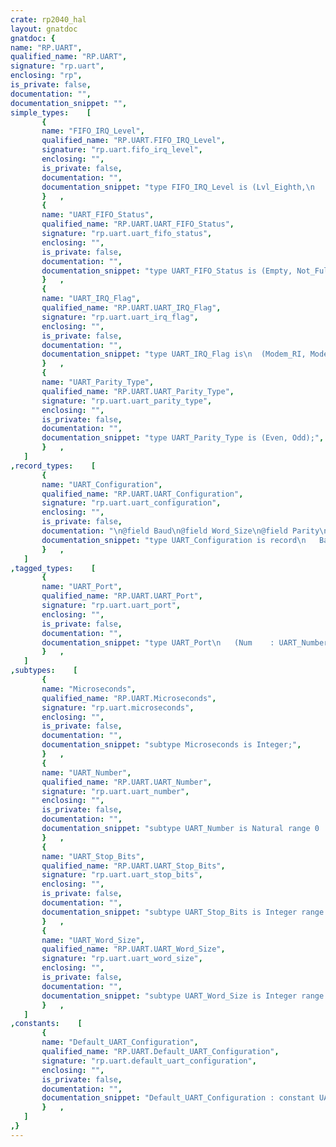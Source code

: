 ```yaml
---
crate: rp2040_hal
layout: gnatdoc
gnatdoc: {
name: "RP.UART",
qualified_name: "RP.UART",
signature: "rp.uart",
enclosing: "rp",
is_private: false,
documentation: "",
documentation_snippet: "",
simple_types:    [
       {
       name: "FIFO_IRQ_Level",
       qualified_name: "RP.UART.FIFO_IRQ_Level",
       signature: "rp.uart.fifo_irq_level",
       enclosing: "",
       is_private: false,
       documentation: "",
       documentation_snippet: "type FIFO_IRQ_Level is (Lvl_Eighth,\n                        Lvl_Quarter,\n                        Lvl_Half,\n                        Lvl_Three_Quarter,\n                        Lvl_Seven_Eighth);",
       }   ,
       {
       name: "UART_FIFO_Status",
       qualified_name: "RP.UART.UART_FIFO_Status",
       signature: "rp.uart.uart_fifo_status",
       enclosing: "",
       is_private: false,
       documentation: "",
       documentation_snippet: "type UART_FIFO_Status is (Empty, Not_Full, Full, Busy, Invalid);",
       }   ,
       {
       name: "UART_IRQ_Flag",
       qualified_name: "RP.UART.UART_IRQ_Flag",
       signature: "rp.uart.uart_irq_flag",
       enclosing: "",
       is_private: false,
       documentation: "",
       documentation_snippet: "type UART_IRQ_Flag is\n  (Modem_RI, Modem_CTS, Modem_DCD, Modem_DSR,\n   Receive,\n   Transmit,\n   Receive_Timeout,\n   Framing_Error,\n   Parity_Error,\n   Break_Error,\n   Overrun_Error);",
       }   ,
       {
       name: "UART_Parity_Type",
       qualified_name: "RP.UART.UART_Parity_Type",
       signature: "rp.uart.uart_parity_type",
       enclosing: "",
       is_private: false,
       documentation: "",
       documentation_snippet: "type UART_Parity_Type is (Even, Odd);",
       }   ,
   ]
,record_types:    [
       {
       name: "UART_Configuration",
       qualified_name: "RP.UART.UART_Configuration",
       signature: "rp.uart.uart_configuration",
       enclosing: "",
       is_private: false,
       documentation: "\n@field Baud\n@field Word_Size\n@field Parity\n@field Stop_Bits\n@field Parity_Type\n  has no effect when Parity = False\n@field Frame_Length\n  Words per frame. Used to calculate break timing.\n@field Loopback\n@field Enable_FIFOs\n  Enable TX and RX FIFOs",
       documentation_snippet: "type UART_Configuration is record\n   Baud         : Hertz := 115_200;\n   Word_Size    : UART_Word_Size := 8;\n   Parity       : Boolean := False;\n   Stop_Bits    : UART_Stop_Bits := 1;\n   Parity_Type  : UART_Parity_Type := Even;\n   Frame_Length : Positive := 1;\n   Loopback     : Boolean := False;\n   Enable_FIFOs : Boolean := True;\nend record;",
       }   ,
   ]
,tagged_types:    [
       {
       name: "UART_Port",
       qualified_name: "RP.UART.UART_Port",
       signature: "rp.uart.uart_port",
       enclosing: "",
       is_private: false,
       documentation: "",
       documentation_snippet: "type UART_Port\n   (Num    : UART_Number;\n    Periph : not null access RP2040_SVD.UART.UART_Peripheral)\nis new HAL.UART.UART_Port with record\n   Config : UART_Configuration;\nend record;",
       }   ,
   ]
,subtypes:    [
       {
       name: "Microseconds",
       qualified_name: "RP.UART.Microseconds",
       signature: "rp.uart.microseconds",
       enclosing: "",
       is_private: false,
       documentation: "",
       documentation_snippet: "subtype Microseconds is Integer;",
       }   ,
       {
       name: "UART_Number",
       qualified_name: "RP.UART.UART_Number",
       signature: "rp.uart.uart_number",
       enclosing: "",
       is_private: false,
       documentation: "",
       documentation_snippet: "subtype UART_Number is Natural range 0 .. 1;",
       }   ,
       {
       name: "UART_Stop_Bits",
       qualified_name: "RP.UART.UART_Stop_Bits",
       signature: "rp.uart.uart_stop_bits",
       enclosing: "",
       is_private: false,
       documentation: "",
       documentation_snippet: "subtype UART_Stop_Bits is Integer range 1 .. 2;",
       }   ,
       {
       name: "UART_Word_Size",
       qualified_name: "RP.UART.UART_Word_Size",
       signature: "rp.uart.uart_word_size",
       enclosing: "",
       is_private: false,
       documentation: "",
       documentation_snippet: "subtype UART_Word_Size is Integer range 5 .. 8;",
       }   ,
   ]
,constants:    [
       {
       name: "Default_UART_Configuration",
       qualified_name: "RP.UART.Default_UART_Configuration",
       signature: "rp.uart.default_uart_configuration",
       enclosing: "",
       is_private: false,
       documentation: "",
       documentation_snippet: "Default_UART_Configuration : constant UART_Configuration := (others => <>);",
       }   ,
   ]
,}
---
```

